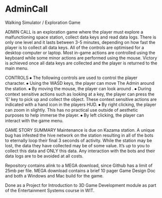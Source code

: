 # AdminCall
Walking Simulator / Exploration Game


ADMIN CALL is an exploration game where the player must explore a malfunctioning space station, collect data keys and read data logs. There is only one level and it lasts between 3-5 minutes, depending on how fast the player is to collect all data keys.
All of the controls are optimised for a desktop computer or laptop. Most in-game actions are controlled using the keyboard while some minor actions are performed using the mouse.
Victory is achieved once all data keys are collected and the player is returned to the main menu.

CONTROLS
⦁	The following controls are used to control the player character.
⦁	Using the WASD keys, the player can move The Admin around the station.
⦁	By moving the mouse, the player can look around .
⦁	During context sensitive actions such as looking at a key, the player can press the ‘E’ key to pick up and collect the object. These context sensitive actions are indicated with a hand icon in the players HUD.
⦁	By right clicking, the player can zoom in slightly. This has no practical use outside of aesthetic purposes to help immerse the player.
⦁	By left clicking, the player can interact with the game menu.

GAME STORY SUMMARY
Maintenance is due on Kazama station. A unique bug has infested the hive network on the station resulting in all of the bots to eternally loop their final 3 seconds of activity. While the station may be lost, the data they have collected may be of some value. It’s up to you to collect this data and ONLY this data. Any interaction with the bots and their data logs are to be avoided at all costs.

Repository contains alink to a MEGA download, since Github has a limit of 25mb per file. MEGA download contains a brief 10 pager Game Design Doc and both a Windows and Mac build for the game.

Done as a Project for Introduction to 3D Game Development module as part of the Entertainment Systems course in WIT.
